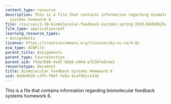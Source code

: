 ```yaml
---
content_type: resource
description: This is a file that contains information regarding biomolecular feedback
  systems homework 6.
file: /courses/2-18-biomolecular-feedback-systems-spring-2015/6ddb0b2bc3f5f9ef7e8a4caf95cce13d_MIT2_18S15_Homework_6.pdf
file_type: application/pdf
learning_resource_types:
- Assignments
license: https://creativecommons.org/licenses/by-nc-sa/4.0/
ocw_type: OCWFile
parent_title: Assignments
parent_type: CourseSection
parent_uid: 74de7b80-4edf-0bb6-e964-a7238fadc4a3
resourcetype: Document
title: Biomolecular Feedback Systems Homework 6
uid: 6ddb0b2b-c3f5-f9ef-7e8a-4caf95cce13d
---
```

This is a file that contains information regarding biomolecular feedback systems homework 6.